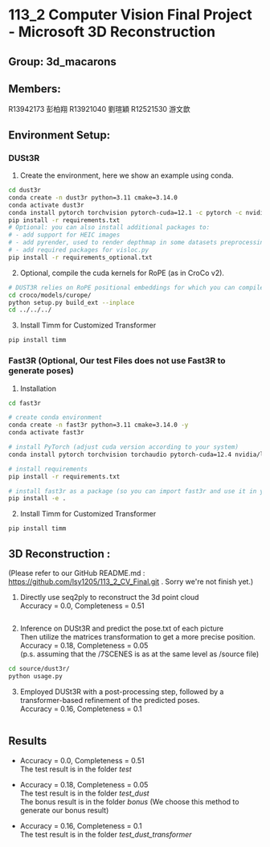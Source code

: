 # 113_2 Computer Vision Final Project - Microsoft 3D Reconstruction

## Group: 3d_macarons 

## Members:
R13942173 彭柏翔
R13921040 劉瑄穎
R12521530 游文歆

## Environment Setup:
### DUSt3R
1. Create the environment, here we show an example using conda.
``` bash
cd dust3r
conda create -n dust3r python=3.11 cmake=3.14.0
conda activate dust3r 
conda install pytorch torchvision pytorch-cuda=12.1 -c pytorch -c nvidia  # use the correct version of cuda for your system
pip install -r requirements.txt
# Optional: you can also install additional packages to:
# - add support for HEIC images
# - add pyrender, used to render depthmap in some datasets preprocessing
# - add required packages for visloc.py
pip install -r requirements_optional.txt
```
2. Optional, compile the cuda kernels for RoPE (as in CroCo v2).
``` bash
# DUST3R relies on RoPE positional embeddings for which you can compile some cuda kernels for faster runtime.
cd croco/models/curope/
python setup.py build_ext --inplace
cd ../../../
```
3. Install Timm for Customized Transformer
``` bash
pip install timm 
```

### Fast3R (Optional, Our test Files does not use Fast3R to generate poses)
1. Installation
```bash
cd fast3r

# create conda environment
conda create -n fast3r python=3.11 cmake=3.14.0 -y
conda activate fast3r

# install PyTorch (adjust cuda version according to your system)
conda install pytorch torchvision torchaudio pytorch-cuda=12.4 nvidia/label/cuda-12.4.0::cuda-toolkit -c pytorch -c nvidia

# install requirements
pip install -r requirements.txt

# install fast3r as a package (so you can import fast3r and use it in your own project)
pip install -e .
```
2. Install Timm for Customized Transformer
``` bash
pip install timm 
```
## 3D Reconstruction : 
(Please refer to our GitHub README.md : https://github.com/lsy1205/113_2_CV_Final.git .  Sorry we're not finish yet.)
1. Directly use seq2ply to reconstruct the 3d point cloud<br>
Accuracy = 0.0, Completeness = 0.51
```bash

```

2. Inference on DUSt3R and predict the pose.txt of each picture<br>
Then utilize the matrices transformation to get a more precise position.
Accuracy = 0.18, Completeness = 0.05<br>
(p.s. assuming that the /7SCENES is as at the same level as /source file)
```bash
cd source/dust3r/
python usage.py
```

3. Employed DUSt3R with a post-processing step, followed by a transformer-based refinement of the predicted poses.<br>
Accuracy = 0.16, Completeness = 0.1
```bash

```

## Results
* Accuracy = 0.0, Completeness = 0.51 <br>
The test result is in the folder *test*

* Accuracy = 0.18, Completeness = 0.05 <br>
The test result is in the folder *test_dust* <br>
The bonus result is in the folder *bonus* (We choose this method to generate our bonus result)

* Accuracy = 0.16, Completeness = 0.1 <br>
The test result is in the folder *test_dust_transformer*
